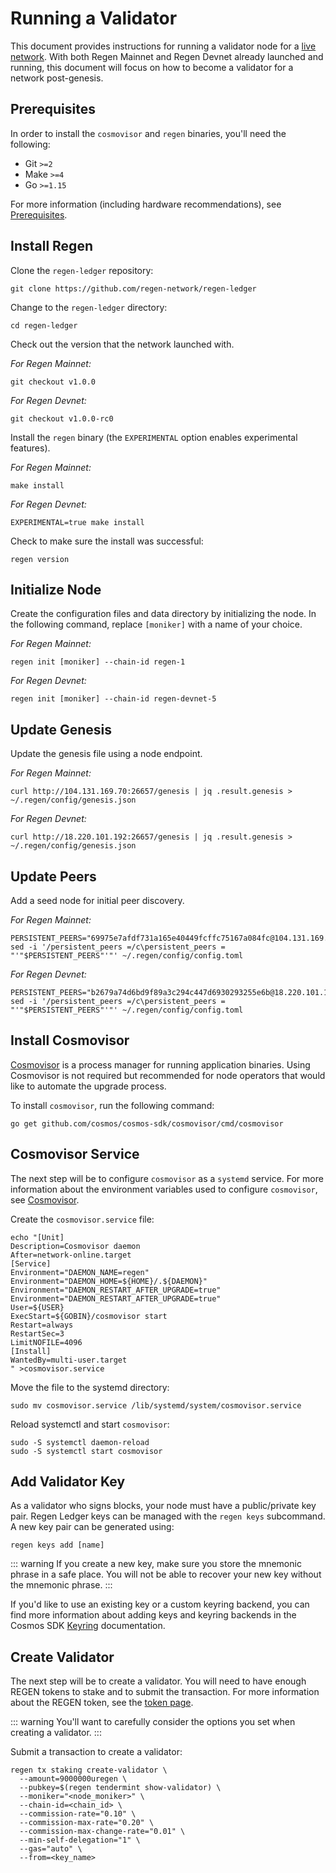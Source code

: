 # Running a Validator

This document provides instructions for running a validator node for a [live network](./live-networks.html). With both Regen Mainnet and Regen Devnet already launched and running, this document will focus on how to become a validator for a network post-genesis.

## Prerequisites

In order to install the `cosmovisor` and `regen` binaries, you'll need the following: 

- Git `>=2`
- Make `>=4`
- Go `>=1.15`

For more information (including hardware recommendations), see [Prerequisites](./prerequisites). 

## Install Regen

Clone the `regen-ledger` repository:
```
git clone https://github.com/regen-network/regen-ledger
```

Change to the `regen-ledger` directory:
```
cd regen-ledger
```

<!-- TODO: add information about genesis binary and upgrade binaries -->

Check out the version that the network launched with.

*For Regen Mainnet:*
```
git checkout v1.0.0
```

*For Regen Devnet:*
```
git checkout v1.0.0-rc0
```

Install the `regen` binary (the `EXPERIMENTAL` option enables experimental features).

*For Regen Mainnet:*
```
make install
```

*For Regen Devnet:*
```
EXPERIMENTAL=true make install
```

Check to make sure the install was successful:
```
regen version
```

## Initialize Node

Create the configuration files and data directory by initializing the node. In the following command, replace `[moniker]` with a name of your choice. 

*For Regen Mainnet:*
```
regen init [moniker] --chain-id regen-1
```

*For Regen Devnet:*
```
regen init [moniker] --chain-id regen-devnet-5
```

## Update Genesis

Update the genesis file using a node endpoint.

<!-- TODO: update to use dedicated full node operated by RND -->

*For Regen Mainnet:*
```
curl http://104.131.169.70:26657/genesis | jq .result.genesis > ~/.regen/config/genesis.json
```

<!-- TODO: update to use dedicated full node operated by RND -->

*For Regen Devnet:*
```
curl http://18.220.101.192:26657/genesis | jq .result.genesis > ~/.regen/config/genesis.json
```

## Update Peers

Add a seed node for initial peer discovery.

<!-- TODO: update to use dedicated full node operated by RND -->

*For Regen Mainnet:*
```
PERSISTENT_PEERS="69975e7afdf731a165e40449fcffc75167a084fc@104.131.169.70:26656"
sed -i '/persistent_peers =/c\persistent_peers = "'"$PERSISTENT_PEERS"'"' ~/.regen/config/config.toml
```

<!-- TODO: update to use dedicated full node operated by RND -->

*For Regen Devnet:*
```
PERSISTENT_PEERS="b2679a74d6bd9f89a3c294c447d6930293255e6b@18.220.101.192:26656"
sed -i '/persistent_peers =/c\persistent_peers = "'"$PERSISTENT_PEERS"'"' ~/.regen/config/config.toml
```

## Install Cosmovisor

[Cosmovisor](https://github.com/cosmos/cosmos-sdk/tree/master/cosmovisor) is a process manager for running application binaries. Using Cosmovisor is not required but recommended for node operators that would like to automate the upgrade process.

To install `cosmovisor`, run the following command:
```
go get github.com/cosmos/cosmos-sdk/cosmovisor/cmd/cosmovisor
```

## Cosmovisor Service

The next step will be to configure `cosmovisor` as a `systemd` service. For more information about the environment variables used to configure `cosmovisor`, see [Cosmovisor](https://github.com/cosmos/cosmos-sdk/tree/master/cosmovisor).

Create the `cosmovisor.service` file:
```
echo "[Unit]
Description=Cosmovisor daemon
After=network-online.target
[Service]
Environment="DAEMON_NAME=regen"
Environment="DAEMON_HOME=${HOME}/.${DAEMON}"
Environment="DAEMON_RESTART_AFTER_UPGRADE=true"
Environment="DAEMON_RESTART_AFTER_UPGRADE=true"
User=${USER}
ExecStart=${GOBIN}/cosmovisor start
Restart=always
RestartSec=3
LimitNOFILE=4096
[Install]
WantedBy=multi-user.target
" >cosmovisor.service
```

Move the file to the systemd directory:
```
sudo mv cosmovisor.service /lib/systemd/system/cosmovisor.service
```

Reload systemctl and start `cosmovisor`:
```
sudo -S systemctl daemon-reload
sudo -S systemctl start cosmovisor
```

## Add Validator Key

As a validator who signs blocks, your node must have a public/private key pair. Regen Ledger keys can be managed with the `regen keys` subcommand. A new key pair can be generated using:

```
regen keys add [name]
```

::: warning
If you create a new key, make sure you store the mnemonic phrase in a safe place. You will not be able to recover your new key without the mnemonic phrase.
:::

If you'd like to use an existing key or a custom keyring backend, you can find more information about adding keys and keyring backends in the Cosmos SDK [Keyring](https://docs.cosmos.network/master/run-node/keyring.html) documentation.

## Create Validator

The next step will be to create a validator. You will need to have enough REGEN tokens to stake and to submit the transaction. For more information about the REGEN token, see the [token page](https://www.regen.network/token/). 

::: warning
You'll want to carefully consider the options you set when creating a validator.
:::

Submit a transaction to create a validator:

```
regen tx staking create-validator \
  --amount=9000000uregen \
  --pubkey=$(regen tendermint show-validator) \
  --moniker="<node_moniker>" \
  --chain-id=<chain_id> \
  --commission-rate="0.10" \
  --commission-max-rate="0.20" \
  --commission-max-change-rate="0.01" \
  --min-self-delegation="1" \
  --gas="auto" \
  --from=<key_name>
```